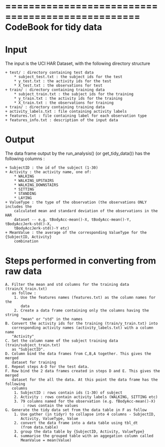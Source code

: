 =================================================
CodeBook for tidy data
=================================================

Input
======

The input is the UCI HAR Dataset, with the following directory structure

	+ test/ : directory containing test data
		* subject_test.txt : the subject ids for the test
		* y_test.txt : the activity ids for the test
		* X_test.txt : the observations for test
	+ train/ : directory containing training data
		* subject_train.txt : the subject ids for the training
		* y_train.txt : the activity ids for the training
		* X_train.txt : the observations for training
	+ train/ : directory containing training data
	+ activity_labels.txt : file containing activity labels
	+ features.txt : file containing label for each observation type
	+ features_info.txt : description of the input data

Output
=========

The data frame output by the run_analysis() (or get_tidy_data()) has the
following columns :

	+ SubjectID : the id of the subject (1-30)
	+ Activity : the activity name, one of:
		* WALKING
		* WALKING_UPSTAIRS
		* WALKING_DOWNSTAIRS
		* SITTING
		* STANDING
		* LAYING
	+ ValueType : the type of the observation (the observations ONLY includes the
		calculated mean and standard deviation of the observations in the HAR
		dataset -- e.g. tBodyAcc-mean()-X, tBodyAcc-mean()-Y, tBodyAccJerk-std()-X,
		tBodyAccJerk-std()-Y etc)
	+ MeanValue : the average of the corresponding ValueType for the {SubjectID, Activity}
		combination

Steps performed in converting from raw data
============================================

	A. Filter the mean and std columns for the training data (train/X_train.txt)
	   as follow :
		1. Use the features names (features.txt) as the column names for the
		   data
		2. Create a data frame containing only the columns having the string
		   "mean" or "std" in the names
	B. Convert the activity ids for the training (train/y_train.txt) into
	   corresponding activity names (activity_labels.txt) with a column name
	   "Activity"
	C. Set the column name of the subject training data (train/subject_train.txt)
	   as "SubjectID". 
	D. Column bind the data frames from C,B,A together. This gives the merged
	   dataset for training
	E. Repeat steps A-D for the test data.
	F. Row bind the 2 data frames created in steps D and E. This gives the merged
	   dataset for the all the data. At this point the data frame has the following
	   columns
		1. SubjectID : rows contain ids (1-30) of subject
		2. Activity : rows contain activity labels (WALKING, SITTING etc)
		3. 79 columns named for the observation (e.g. fBodyAcc-mean()-X) 
			: rows contain the values
	G. Generate the tidy data set from the data table in F as follow
		1. Use gather (in tidyr) to collapse into 4 columns - SubjectID,
		   Activity, ValueType, Value
		2. convert the data frame into a data table using tbl_dt
		   (from data.table)
		3. group the data table by {SubjectID, Activity, ValueType}
		4. summarise the grouped table with an aggegation column called
		   MeanValue = mean(Value)